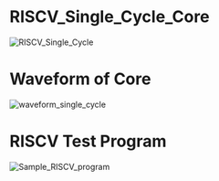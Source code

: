 # RISCV_Single_Cycle_Core
![RISCV_Single_Cycle](https://github.com/Mujtabadar537/RISCV_Single_Cycle_Core/assets/111755551/9d4cb413-b544-4bff-8718-cee9c2dcbe25)

# Waveform of Core
![waveform_single_cycle](https://github.com/Mujtabadar537/RISCV_Single_Cycle_Core/assets/111755551/dcef4f6d-c9c4-430f-822c-7253d518e9be)

# RISCV Test Program
![Sample_RISCV_program](https://github.com/Mujtabadar537/RISCV_Single_Cycle_Core/assets/111755551/5dff2641-8ac3-4d1d-9d1b-9434de6e223f)


